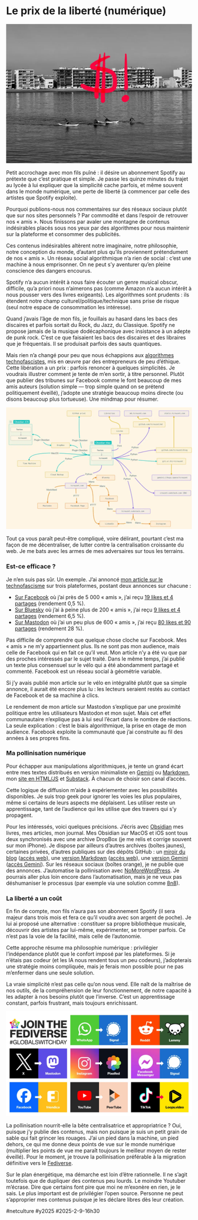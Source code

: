 # Le prix de la liberté (numérique)

![Freedoom](_i/freedoom.webp)

Petit accrochage avec mon fils puîné : il désire un abonnement Spotify au prétexte que c’est pratique et simple. Je passe les quinze minutes du trajet au lycée à lui expliquer que la simplicité cache parfois, et même souvent dans le monde numérique, une perte de liberté (à commencer par celle des artistes que Spotify exploite).

Pourquoi publions-nous nos commentaires sur des réseaux sociaux plutôt que sur nos sites personnels ? Par commodité et dans l’espoir de retrouver nos « amis ». Nous finissons par avaler une montagne de contenus indésirables placés sous nos yeux par des algorithmes pour nous maintenir sur la plateforme et consommer des publicités.

Ces contenus indésirables altèrent notre imaginaire, notre philosophie, notre conception du monde, d’autant plus qu’ils proviennent prétendument de nos « amis ». Un réseau social algorithmique n’a rien de social : c’est une machine à nous emprisonner. On ne peut s’y aventurer qu’en pleine conscience des dangers encourus.

Spotify n’a aucun intérêt à nous faire écouter un genre musical obscur, difficile, qu’a priori nous n’aimerons pas (comme Amazon n’a aucun intérêt à nous pousser vers des livres exigeants). Les algorithmes sont prudents : ils étendent notre champ culturel/politique/technique sans prise de risque (seul notre espace de consommation les intéresse).

Quand j’avais l’âge de mon fils, je fouillais au hasard dans les bacs des discaires et parfois sortait du Rock, du Jazz, du Classique. Spotify ne propose jamais de la musique dodécaphonique avec insistance à un adepte de punk rock. C’est ce que faisaient les bacs des discaires et des libraires que je fréquentais. Il se produisait parfois des sauts quantiques.

Mais rien n’a changé pour peu que nous échappions aux [algorithmes technofascistes](https://static.tcrouzet.com/2025/01/24/technofascisme/), mis en œuvre par des entrepreneurs de peu d’éthique. Cette libération a un prix : parfois renoncer à quelques simplicités. Je voudrais illustrer comment je tente de m’en sortir, à titre personnel. Plutôt que publier des tribunes sur Facebook comme le font beaucoup de mes amis auteurs (solution simple — trop simple quand on se prétend politiquement éveillé), j’adopte une stratégie beaucoup moins directe (ou disons beaucoup plus tortueuse). Une mindmap pour résumer.

![Mon protocole](_i/mindmap.webp)

Tout ça vous paraît peut-être compliqué, voire délirant, pourtant c’est ma façon de me décentraliser, de lutter contre la centralisation croissante du web. Je me bats avec les armes de mes adversaires sur tous les terrains.

### Est-ce efficace ?

Je n’en suis pas sûr. Un exemple. J’ai annoncé [mon article sur le technofascisme](https://static.tcrouzet.com/2025/01/24/technofascisme/) sur trois plateformes, postant deux annonces sur chacune :

* [Sur Facebook](https://www.facebook.com/tcrouzet) où j’ai près de 5 000 « amis », j’ai reçu [19 likes et 4 partages](https://www.facebook.com/tcrouzet/posts/pfbid02MhwaAxgLPbh282Ldk5xfdnwLBshaQcczvy9936jLTNbkajpXLxUgwuJksiuv7rcWl) (rendement 0,5 %).
* [Sur Bluesky](https://bsky.app/profile/crouzet.bsky.social) où j’ai à peine plus de 200 « amis », j’ai reçu [9 likes et 4 partages](https://bsky.app/profile/crouzet.bsky.social/post/3lgiobvnevk2i) (rendement 6,5 %).
* [Sur Mastodon](https://mamot.fr/@tcrouzet) où j’ai un peu plus de 600 « amis », j’ai reçu [80 likes et 90 partages](https://mamot.fr/deck/@tcrouzet/113888759221893550) (rendement 28 %).

Pas difficile de comprendre que quelque chose cloche sur Facebook. Mes « amis » ne m’y appartiennent plus. Ils ne sont pas mon audience, mais celle de Facebook qui en fait ce qu’il veut. Mon article n’y a été vu que par des proches intéressés par le sujet traité. Dans le même temps, j’ai publié un texte plus consensuel sur le vélo qui a été abondamment partagé et commenté. Facebook est un réseau social à géométrie variable.

Si j’y avais publié mon article sur le vélo en intégralité plutôt que sa simple annonce, il aurait été encore plus lu : les lecteurs seraient restés au contact de Facebook et de sa machine à clics.

Le rendement de mon article sur Mastodon s’explique par une proximité politique entre les utilisateurs Mastodon et mon sujet. Mais cet effet communautaire n’explique pas à lui seul l’écart dans le nombre de réactions. La seule explication : c’est le biais algorithmique, la prise en otage de mon audience. Facebook exploite la communauté que j’ai construite au fil des années à ses propres fins.

### Ma pollinisation numérique

Pour échapper aux manipulations algorithmiques, je tente un grand écart entre mes textes distribués en version minimaliste en [Gemini](gemini://koyu.space/tcrouzet/) ou [Markdown](md.tcrouzet.com), mon [site en HTML/JS](https://tcrouzet.com/) et [Substack](https://tcrouzet.substack.com/). À chacun de choisir son canal d’accès.

Cette logique de diffusion m’aide à expériementer avec les possibilités disponibles. Je suis trop geek pour ignorer les voies les plus populaires, même si certains de leurs aspects me déplaisent. Les utiliser reste un apprentissage, tant de l’audience qui les utilise que des travers qui s’y propagent.

Pour les intéressés, voici quelques précisions. J’écris avec [Obsidian](https://tcrouzet.com/2024/12/25/un-an-avec-obsidian/) mes livres, mes articles, mon journal. Mes Obsidian sur MacOS et iOS sont tous deux synchronisés avec une archive DropBox (je me relis et corrige souvent sur mon iPhone). Je dispose par ailleurs d’autres archives (boîtes jaunes), certaines privées, d’autres publiques sur des dépôts GitHub : un [miroir du blog](https://github.com/tcrouzet/blog) ([accès web](https://static.tcrouzet.com/)), une [version Markdown](https://github.com/tcrouzet/md) ([accès web](https://md.tcrouzet.com/)), une [version Gemini](https://git.sr.ht/~tcrouzet/tcrouzet/tree) ([accès Gemini](gemini://koyu.space/tcrouzet/)). Sur les réseaux sociaux (boîtes orange), je ne publie que des annonces. J’automatise la pollinisation avec [NoMoreWordPress](https://github.com/tcrouzet/NoMoreWordPress). Je pourrais aller plus loin encore dans l’automatisation, mais je ne veux pas déshumaniser le processus (par exemple via une solution comme [8n8](https://github.com/n8n-io/n8n)).

### La liberté a un coût

En fin de compte, mon fils n’aura pas son abonnement Spotify (il sera majeur dans trois mois et fera ce qu’il voudra avec son argent de poche). Je lui ai proposé une alternative : constituer sa propre bibliothèque musicale, découvrir des artistes par lui-même, expérimenter, se tromper parfois. Ce n’est pas la voie de la facilité, mais celle de l’autonomie.

Cette approche résume ma philosophie numérique : privilégier l’indépendance plutôt que le confort imposé par les plateformes. Si je n’étais pas codeur (et les IA nous rendent tous un peu codeurs), j’adopterais une stratégie moins compliquée, mais je ferais mon possible pour ne pas m’enfermer dans une seule solution. 

La vraie simplicité n’est pas celle qu’on nous vend. Elle naît de la maîtrise de nos outils, de la compréhension de leur fonctionnement, de notre capacité à les adapter à nos besoins plutôt que l’inverse. C’est un apprentissage constant, parfois frustrant, mais toujours enrichissant.

![Fediverse](_i/dediverse.webp)

La pollinisation nourrit-elle la bête centralisatrice et appropriatrice ? Oui, puisque j’y publie des contenus, mais non puisque je suis un petit grain de sable qui fait grincer les rouages. J’ai un pied dans la machine, un pied dehors, ce qui me donne deux points de vue sur le monde numérique (multiplier les points de vue me paraît toujours le meilleur moyen de rester éveillé). Pour le moment, je trouve la pollinisation préférable à la migration définitive vers le [Fediverse](https://fr.wikipedia.org/wiki/Fediverse).

Sur le plan énergétique, ma démarche est loin d’être rationnelle. Il ne s’agit toutefois que de dupliquer des contenus peu lourds. Le moindre Youtuber m’écrase. Dire que certains font pire que moi ne m’exonère en rien, je le sais. Le plus important est de privilégier l’open source. Personne ne peut s’approprier mes contenus puisque je les déclare libres dès leur création.

#netculture #y2025 #2025-2-9-16h30
